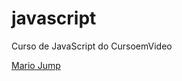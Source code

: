 # javascript
 Curso de JavaScript do CursoemVideo

<p><a href="https://JonatasValesi.github.io/javascript/desafios/Mario/index.html"> Mario Jump